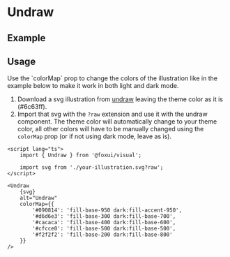 <script lang="ts">
	import UndrawExample from './Example.svelte';
	import { Alert } from '@foxui/all';
</script>

# Undraw

## Example

<UndrawExample />

## Usage

<Alert variant="default" type="warning" title="Doesn't work automatically in dark mode">
	<span>
		Use the `colorMap` prop to change the colors of the illustration like in the example below to make it work in both light and dark mode.
	</span>
</Alert>

1. Download a svg illustration from [undraw](https://undraw.co/illustrations) leaving the theme color as it is (#6c63ff).
2. Import that svg with the `?raw` extension and use it with the undraw component. The theme color will automatically change to your theme color, all other colors will have to be manually changed using the `colorMap` prop (or if not using dark mode, leave as is).

```svelte
<script lang="ts">
	import { Undraw } from '@foxui/visual';

	import svg from './your-illustration.svg?raw';
</script>

<Undraw
	{svg}
	alt="Undraw"
	colorMap={{
		'#090814': 'fill-base-950 dark:fill-accent-950',
		'#d6d6e3': 'fill-base-300 dark:fill-base-700',
		'#cacaca': 'fill-base-400 dark:fill-base-600',
		'#cfcce0': 'fill-base-500 dark:fill-base-500',
		'#f2f2f2': 'fill-base-200 dark:fill-base-800'
	}}
/>
```
